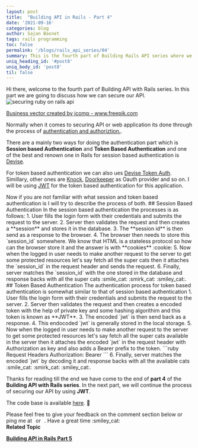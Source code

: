 ```yaml
---
layout: post
title:  "Building API in Rails - Part 4"
date: '2021-09-16'
categories: blog
author: Sajan Basnet
tags: rails programming
toc: false
permalink: '/blogs/rails_api_series/04'
summary: This is the fourth part of Building Rails API series where we will be talking about securing our api.
uniq_heading_id: '#post8'
uniq_body_id: 'post8'
til: false
---
```


<div class="row article-container mb-4">
<div class="col-lg-9 col-md-9 mx-auto pt-3">
Hi there, welcome to the fourth part of Building API with Rails series. In this part we are going to discuss how we can secure our API.
<img class= "img-fluid img-thumbnail img-space mb-0" src="{{site.baseurl}}/assets/img/post8/security.jpg" alt="securing ruby on rails api">
 <p class= "text-center mt-0">
 <a href='https://www.freepik.com/vectors/business' class= "small">Business vector created by jcomp - www.freepik.com</a>
</p>

Normally when it comes to securing API or web application its done through the process of <a href="https://developerblogs.github.io/blogs/security/01#authentication-and-authorization" target="_blank noreferrer">authentication and authoriztion.</a>. 

There are a mainly two ways for doing the authentication part which is **Session based Authentication** and **Token Based Authentication** and one of the best and renown one in Rails for session based authentication is <a href="https://github.com/heartcombo/devise" target="_blank" noreferrer> Devise</a>. 

For token based authentication we can also ues <a href="https://github.com/lynndylanhurley/devise_token_auth" target="_blank" noreferrer>Devise Token Auth</a>. Simillary, other ones are <a href="https://github.com/nsarno/knock" target="_blank" noreferrer>Knock</a>, <a href="https://github.com/doorkeeper-gem/doorkeeper" target="_blank" noreferrer>Doorkeeper</a> as Oauth provider and so on. I will be using <a href="https://github.com/jwt/ruby-jwt" target="_blank" noreferrer>JWT</a> for the token based authentication for this application.
</div>
</div>

<div class="row article-container mb-4">
<div class="col-lg-9 col-md-9 mx-auto pt-3">
Now if you are not familiar with what session and token based authentication is I will try to describe the process of both.
## Session Based Authentication
In the session based authentication the processes is as follows: 
1. User fills the login form with their credentials and submits the request to the server.
2. Server then validates the request and then creates a **session** and stores it in the database.
3. The **session id** is then send as a response to the browser.
4. The browser then needs to store this `session_id` somewhere. We know that HTML is a stateless protocol so how can the browser store it and the answer is with **cookies** :cookie:
5. Now when the logged in user needs to make another request to the server to get some protected resources let's say fetch all the super cats then it attaches the `session_id` in the request header and sends the request.
6. Finally, server matches the `session_id` with the one stored in the database and response backs with all the super cats :smile_cat: ​:smirk_cat: :smiley_cat:.
</div>
</div>

<div class="row article-container mb-4">
<div class="col-lg-9 col-md-9 mx-auto pt-3">
## Token Based Authentication
The authentication process for token based authentication is somewhat similar to that of session based authentication 
1. User fills the login form with their credentials and submits the request to the server.
2. Server then validates the request and then creates a encoded token with the help of private key and some hashing algorithim and this token is known as **JWT**.
3. The encoded `jwt` is then send back as a response.
4. This endocoded `jwt` is generally stored in the local storage.
5. Now when the logged in user needs to make another request to the server to get some protected resources let's say fetch all the super cats available in the server then it attaches the encoded `jwt` in the request header with Authorization as key and also adds a Bearer prefix to the token.
```ruby
Request Headers
Authorization: Bearer <token>
```
6. Finally, server matches the encoded `jwt` by decoding it and response backs with all the available cats :smile_cat: ​:smirk_cat: :smiley_cat:.
</div>
</div>

<div class="row article-container mb-4">
<div class="col-lg-9 col-md-9 mx-auto pt-3">

Thanks for reading till the end we have come to the end of **part 4** of the **Building API with Rails series**. In the next part, we will continue the process of securing our API by using **JWT**.

The code base is available [here](https://github.com/sajanbasnet75/rails_api_series). :beers:

</div>
</div>

<div class="row article-container">
<div class="col-lg-9 col-md-9 mx-auto pt-3">
Please feel free to give your feedback on the comment section below or ping me at <a aria-label="Send email" href="mailto:sajanbasnet75@gmail.com"><i class="icon fa fa-envelope" style="font-size:32px; margin: 0px 3px;"></i></a> or  <a aria-label="My LinkedIn" rel="noreferrer" target="_blank" href="https://www.linkedin.com/in/sajan-basnet-b4b1b0148/"><i class="icon fa fa-linkedin-square" style="font-size:32px; margin: 0px 3px;" aria-hidden="true"></i></a>. Have a great time :smiley_cat:

<div>
<strong>Related Topic</strong>

  <a href="https://developerblogs.github.io/blogs/rails_api_series/05" rel="noreferrer" target="_blank">**Building API in Rails Part 5** </a>
</div>
</div>
</div>